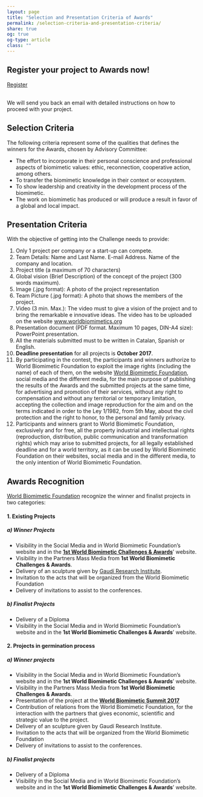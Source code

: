 ```yaml
---
layout: page
title: "Selection and Presentation Criteria of Awards" 
permalink: /selection-criteria-and-presentation-criteria/
share: true
og: true
og-type: article
class: ""
---
```


<section class="section overlay overlay-clr bg-cover bg4 light-text align-center">
<div class="container">
<h2>Register your project to  <strong>Awards</strong> now!</h2>

<a href="mailto:info@biomimeticchallengesandawards.com?subject=I%20want%20further%20information%20on%20WBChA%20Projects%20registration&amp;body=To%20whom%20it%20may%20concern%3A%20I%20want%20further%20information%20on%20WBChA%20Projects%20registration.%20Thanks%20a%20lot" class="btn btn-lg btn-outline">Register</a>
<br />
<br />
<p>We will send you back an email with detailed instructions on how to proceed with your project.</p>
</div>
</section>

Selection Criteria
-----

The following criteria represent some of the qualities that defines the winners for the Awards, chosen by Advisory Committee:

- The effort to incorporate in their personal conscience and professional aspects of biomimetic values: ethic, reconnection, cooperative action, among others.
- To transfer the biomimetic knowledge in their context or ecosystem.
- To show leadership and creativity in the development process of the biomimetic.
- The work on biomimetic has produced or will produce a result in favor of a global and local impact.

Presentation Criteria
-----

With the objective of getting into the Challenge needs to provide:

1. Only 1 project per company or a start-up can compete.
2. Team Details: Name and Last Name. E-mail Address. Name of the company and location.
3. Project title (a maximum of 70 characters)
4. Global vision (Brief Description) of the concept of the project (300 words maximum).
5. Image (.jpg format): A photo of the project representation
6. Team Picture (.jpg format): A photo that shows the members of the project.
7. Video (3 min. Max.): The video must to give a vision of the project and to bring the remarkable e innovative ideas. The video has to be uploaded on the website www.worldbiomimetics.org
8. Presentation document (PDF format. Maximum 10 pages, DIN-A4 size): PowerPoint presentation. 
9. All the materials submitted must to be written in Catalan, Spanish or English.
10. **Deadline presentation** for all projects is **October 2017**.
11. By participating in the contest, the participants and winners authorize to World Biomimetic Foundation to exploit the image rights (including the name) of each of them, on the website [World Biomimetic Foundation](http://www.worldbiomimetic.org/), social media and the different media, for the main purpose of publishing the results of the Awards and the submitted projects at the same time, for advertising and promotion of their services, without any right to compensation and without any territorial or temporary limitation, accepting the collection and image reproduction for the aim and on the terms indicated in order to the Ley 1/1982, from 5th May, about the civil protection and the right to honor, to the personal and family privacy.
12. Participants and winners grant to World Biomimetic Foundation, exclusively and for free, all the property industrial and intellectual rights (reproduction, distribution, public communication and transformation rights) which may arise to submitted projects, for all legally established deadline and for a world territory, as it can be used by World Biomimetic Foundation on their websites, social media and in the different media, to the only intention of World Biomimetic Foundation.

Awards Recognition
-----

[World Biomimetic Foundation](http://www.worldbiomimetic.org/) recognize the winner and finalist projects in two categories:

#### 1. Existing Projects

##### a) Winner Projects 
		
- Visibility in the Social Media and in World Biomimetic Foundation’s website and in the **[1st World Biomimetic Challenges & Awards](/)**’ website.
- Visibility in the Partners Mass Media from **1st World Biomimetic Challenges & Awards**.
- Delivery of an sculpture given by [Gaudí Research Institute](http://www.tgaudiri.org/index.php/qui-som).
- Invitation to the acts that will be organized from the World Biomimetic Foundation
- Delivery of invitations to assist to the conferences.

##### b) Finalist Projects

- Delivery of a Diploma
- Visibility in the Social Media and in World Biomimetic Foundation’s website and in the **1st World Biomimetic Challenges & Awards**’ website.

#### 2. Projects in germination process

##### a) Winner projects

- Visibility in the Social Media and in World Biomimetic Foundation’s website and in the **1st World Biomimetic Challenges & Awards**’ website.
- Visibility in the Partners Mass Media from **1st World Biomimetic Challenges & Awards**.
- Presentation of the project at the **[World Biomimetic Summit 2017](/#summit17)**
- Contribution of relations from the World Biomimetic Foundation, for the interaction with the partners that gives economic, scientific and strategic value to the project.
- Delivery of an sculpture given by Gaudí Research Institute.
- Invitation to the acts that will be organized from the World Biomimetic Foundation
- Delivery of invitations to assist to the conferences.

##### b) Finalist projects

- Delivery of a Diploma
- Visibility in the Social Media and in World Biomimetic Foundation’s website and in the **1st World Biomimetic Challenges & Awards**’ website.
